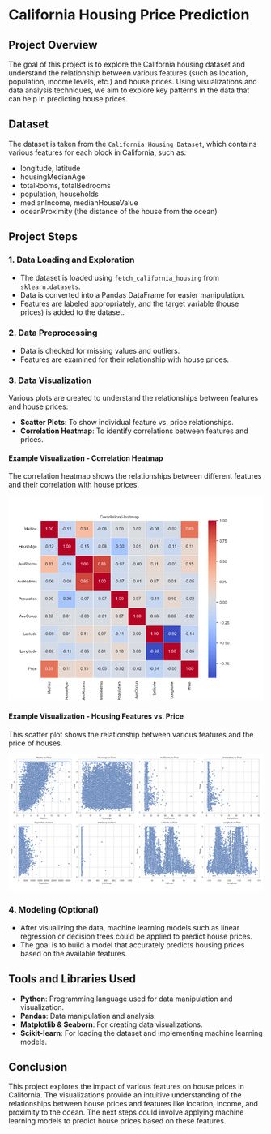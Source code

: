 
# California Housing Price Prediction

## Project Overview
The goal of this project is to explore the California housing dataset and understand the relationship between various features (such as location, population, income levels, etc.) and house prices. Using visualizations and data analysis techniques, we aim to explore key patterns in the data that can help in predicting house prices.

## Dataset
The dataset is taken from the `California Housing Dataset`, which contains various features for each block in California, such as:
- longitude, latitude
- housingMedianAge
- totalRooms, totalBedrooms
- population, households
- medianIncome, medianHouseValue
- oceanProximity (the distance of the house from the ocean)

## Project Steps

### 1. Data Loading and Exploration
- The dataset is loaded using `fetch_california_housing` from `sklearn.datasets`.
- Data is converted into a Pandas DataFrame for easier manipulation.
- Features are labeled appropriately, and the target variable (house prices) is added to the dataset.

### 2. Data Preprocessing
- Data is checked for missing values and outliers.
- Features are examined for their relationship with house prices.

### 3. Data Visualization
Various plots are created to understand the relationships between features and house prices:
- **Scatter Plots**: To show individual feature vs. price relationships.
- **Correlation Heatmap**: To identify correlations between features and prices.

#### Example Visualization - Correlation Heatmap
The correlation heatmap shows the relationships between different features and their correlation with house prices.

![Correlation Heatmap](corr_heatmap.png)

#### Example Visualization - Housing Features vs. Price
This scatter plot shows the relationship between various features and the price of houses.

![Housing Features vs Price](housing_features_vs_price.png)

### 4. Modeling (Optional)
- After visualizing the data, machine learning models such as linear regression or decision trees could be applied to predict house prices.
- The goal is to build a model that accurately predicts housing prices based on the available features.

## Tools and Libraries Used
- **Python**: Programming language used for data manipulation and visualization.
- **Pandas**: Data manipulation and analysis.
- **Matplotlib & Seaborn**: For creating data visualizations.
- **Scikit-learn**: For loading the dataset and implementing machine learning models.

## Conclusion
This project explores the impact of various features on house prices in California. The visualizations provide an intuitive understanding of the relationships between house prices and features like location, income, and proximity to the ocean. The next steps could involve applying machine learning models to predict house prices based on these features.



